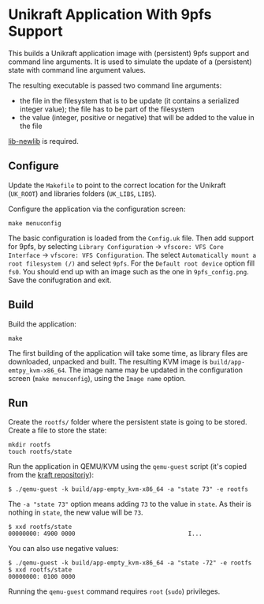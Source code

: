 # Unikraft Application With 9pfs Support

This builds a Unikraft application image with (persistent) 9pfs support and command line arguments.
It is used to simulate the update of a (persistent) state with command line argument values.

The resulting executable is passed two command line arguments:

* the file in the filesystem that is to be update (it contains a serialized integer value);
  the file has to be part of the filesystem
* the value (integer, positive or negative) that will be added to the value in the file

[lib-newlib](https://github.com/unikraft/lib-newlib) is required.

## Configure

Update the `Makefile` to point to the correct location for the Unikraft (`UK_ROOT`) and libraries folders (`UK_LIBS`, `LIBS`).

Configure the application via the configuration screen:
```
make menuconfig
```
The basic configuration is loaded from the `Config.uk` file.
Then add support for 9pfs, by selecting `Library Configuration` -> `vfscore: VFS Core Interface` -> `vfscore: VFS Configuration`.
The select `Automatically mount a root filesystem (/)` and select `9pfs`.
For the `Default root device` option fill `fs0`.
You should end up with an image such as the one in `9pfs_config.png`.
Save the conifugration and exit.

## Build

Build the application:
```
make
```
The first building of the application will take some time, as library files are downloaded, unpacked and built.
The resulting KVM image is `build/app-emtpy_kvm-x86_64`.
The image name may be updated in the configuration screen (`make menuconfig`), using the `Image name` option.

## Run

Create the `rootfs/` folder where the persistent state is going to be stored.
Create a file to store the state:
```
mkdir rootfs
touch rootfs/state
```

Run the application in QEMU/KVM using the `qemu-guest` script (it's copied from the [kraft repositoriy](https://github.com/unikraft/kraft/blob/staging/scripts/qemu-guest)):
```
$ ./qemu-guest -k build/app-empty_kvm-x86_64 -a "state 73" -e rootfs
```
The `-a "state 73"` option means adding `73` to the value in `state`.
As their is nothing in `state`, the new value will be `73`.
```
$ xxd rootfs/state
00000000: 4900 0000                                I...
```

You can also use negative values:
```
$ ./qemu-guest -k build/app-empty_kvm-x86_64 -a "state -72" -e rootfs
$ xxd rootfs/state
00000000: 0100 0000
```

Running the `qemu-guest` command requires `root` (`sudo`) privileges.
